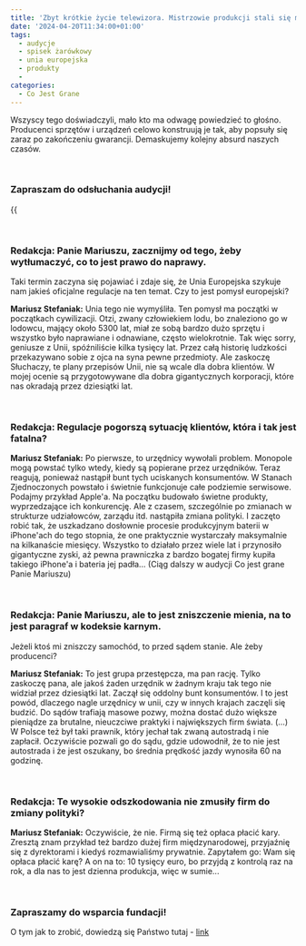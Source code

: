 ```yaml
---
title: 'Zbyt krótkie życie telewizora. Mistrzowie produkcji stali się mistrzami programowego psucia (Inne Radio, 20 kwi 2024)'
date: '2024-04-20T11:34:00+01:00'
tags:
  - audycje
  - spisek żarówkowy
  - unia europejska
  - produkty
  - 
categories:
  - Co Jest Grane
---
```


Wszyscy tego doświadczyli, mało kto ma odwagę powiedzieć to głośno. Producenci sprzętów i urządzeń celowo konstruują je tak, aby popsuły się zaraz po zakończeniu gwarancji. Demaskujemy kolejny absurd naszych czasów.

<br>

### Zapraszam do odsłuchania audycji!

{{<audio src="audio/CJG_61_2024_04_20.mp3" caption="Zapis audycji CJG, publikowanej na łamach Innego Radia Głuchołazy w dniu 20 kwietnia 2024">}}

<br>
 
### Redakcja: Panie Mariuszu, zacznijmy od tego, żeby wytłumaczyć, co to jest prawo do naprawy.
Taki termin zaczyna się pojawiać i zdaje się, że Unia Europejska szykuje nam jakieś oficjalne regulacje na ten temat. Czy to jest pomysł europejski?

**Mariusz Stefaniak:** Unia tego nie wymyśliła. Ten pomysł ma początki w początkach cywilizacji. Otzi, zwany człowiekiem lodu, bo znaleziono go w lodowcu, mający około 5300 lat, miał ze sobą bardzo dużo sprzętu i wszystko było naprawiane i odnawiane, często wielokrotnie. Tak więc sorry, geniusze z Unii, spóźniliście kilka tysięcy lat. Przez całą historię ludzkości przekazywano sobie z ojca na syna pewne przedmioty. Ale zaskoczę Słuchaczy, te plany przepisów Unii, nie są wcale dla dobra klientów. W mojej ocenie są przygotowywane dla dobra gigantycznych korporacji, które nas okradają przez dziesiątki lat.
 
<br>
 
### Redakcja: Regulacje pogorszą sytuację klientów, która i tak jest fatalna?

**Mariusz Stefaniak:** Po pierwsze, to urzędnicy wywołali problem. Monopole mogą powstać tylko wtedy, kiedy są popierane przez urzędników. Teraz reagują, ponieważ nastąpił bunt tych uciskanych konsumentów. W Stanach Zjednoczonych powstało i świetnie funkcjonuje całe podziemie serwisowe. Podajmy przykład Apple'a. Na początku budowało świetne produkty, wyprzedzające ich konkurencję. Ale z czasem, szczególnie po zmianach w strukturze udziałowców, zarządu itd. nastąpiła zmiana polityki. I zaczęto robić tak, że uszkadzano dosłownie procesie produkcyjnym baterii w iPhone'ach do tego stopnia, że one praktycznie wystarczały maksymalnie na kilkanaście miesięcy. Wszystko to działało przez wiele lat i przynosiło gigantyczne zyski, aż pewna prawniczka z bardzo bogatej firmy kupiła takiego iPhone'a i bateria jej padła... (Ciąg dalszy w audycji Co jest grane Panie Mariuszu)
 
<br>
 
### Redakcja: Panie Mariuszu, ale to jest zniszczenie mienia, na to jest paragraf w kodeksie karnym. 
Jeżeli ktoś mi zniszczy samochód, to przed sądem stanie. Ale żeby producenci?

**Mariusz Stefaniak:** To jest grupa przestępcza, ma pan rację. Tylko zaskoczę pana, ale jakoś żaden urzędnik w żadnym kraju tak tego nie widział przez dziesiątki lat. Zaczął się oddolny bunt konsumentów. I to jest powód, dlaczego nagle urzędnicy w unii, czy w innych krajach zaczęli się budzić. Do sądów trafiają masowe pozwy, można dostać dużo większe pieniądze za brutalne, nieuczciwe praktyki i największych firm świata. (…) W Polsce też był taki prawnik, który jechał tak zwaną autostradą i nie zapłacił. Oczywiście pozwali go do sądu, gdzie udowodnił, że to nie jest autostrada i że jest oszukany, bo średnia prędkość jazdy wynosiła 60 na godzinę.  
 
<br>
 
### Redakcja: Te wysokie odszkodowania nie zmusiły firm do zmiany polityki?

**Mariusz Stefaniak:** Oczywiście, że nie. Firmą się też opłaca płacić kary. Zresztą znam przykład też bardzo dużej firm międzynarodowej, przyjaźnię się z dyrektorami i kiedyś rozmawialiśmy prywatnie. Zapytałem go: Wam się opłaca płacić karę? A on na to:  10 tysięcy euro, bo przyjdą z kontrolą raz na rok, a dla nas to jest dzienna produkcja, więc w sumie...
 
<br>

### Zapraszamy do wsparcia fundacji!
O tym jak to zrobić, dowiedzą się Państwo tutaj - [link](https://audycje.com.pl/posts/dajmy-sobie-prezent/)
